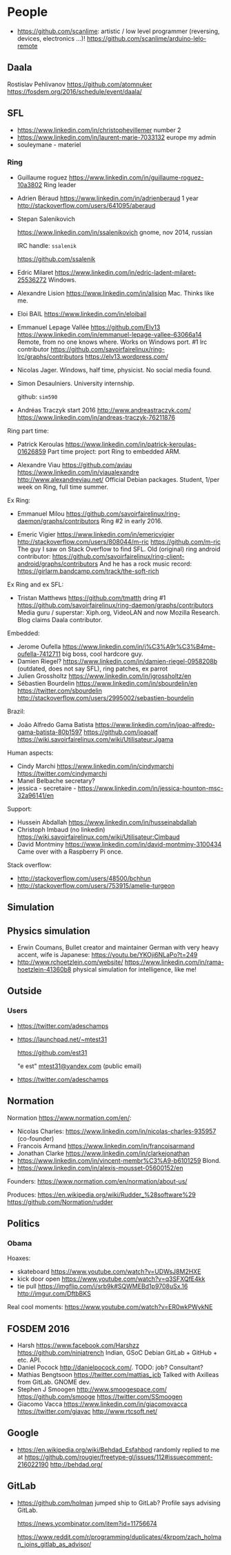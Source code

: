 # People

- <https://github.com/scanlime>: artistic / low level programmer (reversing, devices, electronics ...)! <https://github.com/scanlime/arduino-lelo-remote>

## Daala

Rostislav Pehlivanov <https://github.com/atomnuker> <https://fosdem.org/2016/schedule/event/daala/>

## SFL

- https://www.linkedin.com/in/christophevillemer number 2
- https://www.linkedin.com/in/laurent-marie-7033132 europe my admin
- souleymane - materiel

### Ring

-   Guillaume roguez <https://www.linkedin.com/in/guillaume-roguez-10a3802> Ring leader

-   Adrien Béraud <https://www.linkedin.com/in/adrienberaud> 1 year <http://stackoverflow.com/users/641095/aberaud>

-   Stepan Salenikovich

    <https://www.linkedin.com/in/ssalenikovich> gnome, nov 2014, russian

    IRC handle: `ssalenik`

    <https://github.com/ssalenik>

-   Edric Milaret <https://www.linkedin.com/in/edric-ladent-milaret-25536272> Windows.

-   Alexandre Lision <https://www.linkedin.com/in/alision> Mac. Thinks like me.

-   Eloi BAIL <https://www.linkedin.com/in/eloibail>

-   Emmanuel Lepage Vallée <https://github.com/Elv13> <https://www.linkedin.com/in/emmanuel-lepage-vallee-63066a14> Remote, from no one knows where. Works on Windows port. #1 lrc contributor <https://github.com/savoirfairelinux/ring-lrc/graphs/contributors> <https://elv13.wordpress.com/>

-   Nicolas Jager. Windows, half time, physicist. No social media found.

-   Simon Desaulniers. University internship.

    github: `sim590`

-   Andréas Traczyk start 2016 <http://www.andreastraczyk.com/> <https://www.linkedin.com/in/andreas-traczyk-76211876>

Ring part time:

-   Patrick Keroulas <https://www.linkedin.com/in/patrick-keroulas-01626859> Part time project: port Ring to embedded ARM.

-   Alexandre Viau https://github.com/aviau <https://www.linkedin.com/in/viaualexandre> <http://www.alexandreviau.net/> Official Debian packages. Student, 1/per week on Ring, full time summer.

Ex Ring:

-   Emmanuel Milou <https://github.com/savoirfairelinux/ring-daemon/graphs/contributors> Ring #2 in early 2016.

-   Emeric Vigier <https://www.linkedin.com/in/emericvigier> <http://stackoverflow.com/users/808044/m-ric> <https://github.com/m-ric> The guy I saw on Stack Overflow to find SFL. Old (original) ring android contributor: <https://github.com/savoirfairelinux/ring-client-android/graphs/contributors> And he has a rock music record: <https://girlarm.bandcamp.com/track/the-soft-rich>

Ex Ring and ex SFL:

-   Tristan Matthews <https://github.com/tmatth> dring #1 <https://github.com/savoirfairelinux/ring-daemon/graphs/contributors> Media guru / superstar: Xiph.org, VideoLAN and now Mozilla Research. Blog claims Daala contributor.

Embedded:

- Jerome Oufella <https://www.linkedin.com/in/j%C3%A9r%C3%B4me-oufella-7412711> big boss, cool hardcore guy.
- Damien Riegel? <https://www.linkedin.com/in/damien-riegel-0958208b> (outdated, does not say SFL), ring patches, ex parrot
- Julien Grossholtz <https://www.linkedin.com/in/jgrossholtz/en>
- Sébastien Bourdelin <https://www.linkedin.com/in/sbourdelin/en> <https://twitter.com/sbourdelin> <http://stackoverflow.com/users/2995002/sebastien-bourdelin>

Brazil:

- João Alfredo Gama Batista <https://www.linkedin.com/in/joao-alfredo-gama-batista-80b1597> <https://github.com/joaoalf> <https://wiki.savoirfairelinux.com/wiki/Utilisateur:Jgama>

Human aspects:

- Cindy Marchi <https://www.linkedin.com/in/cindymarchi> <https://twitter.com/cindymarchi>
- Manel Belbache secretary?
- jessica - secretaire - https://www.linkedin.com/in/jessica-hounton-msc-32a96141/en

Support:

- Hussein Abdallah https://www.linkedin.com/in/husseinabdallah
- Christoph Imbaud (no linkedin) https://wiki.savoirfairelinux.com/wiki/Utilisateur:Cimbaud
- David Montminy https://www.linkedin.com/in/david-montminy-3100434 Came over with a Raspberry Pi once.

Stack overflow:

- <http://stackoverflow.com/users/48500/bchhun>
- <http://stackoverflow.com/users/753915/amelie-turgeon>

## Simulation

## Physics simulation

- Erwin Coumans, Bullet creator and maintainer German with very heavy accent, wife is Japanese: <https://youtu.be/YKOji6NLaPo?t=249>
- http://www.rchoetzlein.com/website/ https://www.linkedin.com/in/rama-hoetzlein-41360b8 physical simulation for intelligence, like me!

## Outside

### Users

-   https://twitter.com/adeschamps

-   https://launchpad.net/~mtest31

    https://github.com/est31

    "e est" <mtest31@yandex.com> (public email)

-   https://twitter.com/adeschamps

## Normation

Normation <https://www.normation.com/en/>:

- Nicolas Charles: <https://www.linkedin.com/in/nicolas-charles-935957> (co-founder)
- Francois Armand <https://www.linkedin.com/in/francoisarmand>
- Jonathan Clarke <https://www.linkedin.com/in/clarkejonathan>
- <https://www.linkedin.com/in/vincent-membr%C3%A9-b6101259> Blond.
- <https://www.linkedin.com/in/alexis-mousset-05600152/en>

Founders: <https://www.normation.com/en/normation/about-us/>

Produces: <https://en.wikipedia.org/wiki/Rudder_%28software%29> <https://github.com/Normation/rudder>

## Politics

### Obama

Hoaxes:

- skateboard <https://www.youtube.com/watch?v=UDWsJ8M2HXE>
- kick door open <https://www.youtube.com/watch?v=q3SFXQfE4kk>
- tie pull <https://imgflip.com/i/srb9k#SQWMEBd1p9708uSx.16> <http://imgur.com/DftbBKS>

Real cool moments: <https://www.youtube.com/watch?v=ER0wkPWykNE>

## FOSDEM 2016

-   Harsh <https://www.facebook.com/Harshzz> <https://github.com/ninjatrench> Indian, GSoC Debian GitLab + GitHub + etc. API.
-   Daniel Pocock <http://danielpocock.com/>. TODO: job? Consultant?
-   Mathias Bengtsoon <https://twitter.com/mattias_jcb> Talked with Axilleas from GitLab. GNOME dev.
-   Stephen J Smoogen <http://www.smoogespace.com/> <https://github.com/smooge> <https://twitter.com/SSmoogen>
-   Giacomo Vacca <https://www.linkedin.com/in/giacomovacca> <https://twitter.com/giavac> <http://www.rtcsoft.net/>

## Google

- https://en.wikipedia.org/wiki/Behdad_Esfahbod randomly replied to me at https://github.com/rougier/freetype-gl/issues/112#issuecomment-216022190 http://behdad.org/

## GitLab

- <https://github.com/holman> jumped ship to GitLab? Profile says advising GitLab.

    https://news.ycombinator.com/item?id=11756674

    https://www.reddit.com/r/programming/duplicates/4krpom/zach_holman_joins_gitlab_as_advisor/
